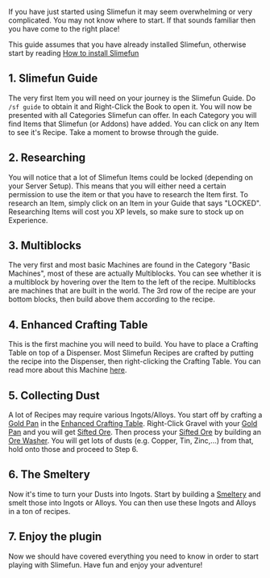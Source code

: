 If you have just started using Slimefun it may seem overwhelming or very complicated.
You may not know where to start.
If that sounds familiar then you have come to the right place!

This guide assumes that you have already installed Slimefun, otherwise start by reading [How to install Slimefun](https://github.com/TheBusyBiscuit/Slimefun4/wiki/Installing-Slimefun)

## 1. Slimefun Guide
The very first Item you will need on your journey is the Slimefun Guide.
Do `/sf guide` to obtain it and Right-Click the Book to open it.
You will now be presented with all Categories Slimefun can offer.
In each Category you will find Items that Slimefun (or Addons) have added.
You can click on any Item to see it's Recipe.
Take a moment to browse through the guide.

## 2. Researching
You will notice that a lot of Slimefun Items could be locked (depending on your Server Setup).
This means that you will either need a certain permission to use the item or that you have to research the Item first.
To research an Item, simply click on an Item in your Guide that says "LOCKED".
Researching Items will cost you XP levels, so make sure to stock up on Experience.

## 3. Multiblocks
The very first and most basic Machines are found in the Category "Basic Machines", most of these are actually Multiblocks.
You can see whether it is a multiblock by hovering over the Item to the left of the recipe.
Multiblocks are machines that are built in the world.
The 3rd row of the recipe are your bottom blocks, then build above them according to the recipe.

## 4. Enhanced Crafting Table
This is the first machine you will need to build.
You have to place a Crafting Table on top of a Dispenser.
Most Slimefun Recipes are crafted by putting the recipe into the Dispenser, then right-clicking the Crafting Table.
You can read more about this Machine [here](https://github.com/TheBusyBiscuit/Slimefun4/wiki/Enhanced-Crafting-Table).

## 5. Collecting Dust
A lot of Recipes may require various Ingots/Alloys.
You start off by crafting a [Gold Pan](https://github.com/TheBusyBiscuit/Slimefun4/wiki/Gold-Pan) in the [Enhanced Crafting Table](https://github.com/TheBusyBiscuit/Slimefun4/wiki/Enhanced-Crafting-Table).
Right-Click Gravel with your [Gold Pan](https://github.com/TheBusyBiscuit/Slimefun4/wiki/Gold-Pan) and you will get [Sifted Ore](https://github.com/TheBusyBiscuit/Slimefun4/wiki/Sifted-Ore).
Then process your [Sifted Ore](https://github.com/TheBusyBiscuit/Slimefun4/wiki/Sifted-Ore) by building an [Ore Washer](https://github.com/TheBusyBiscuit/Slimefun4/wiki/Ore-Washer).
You will get lots of dusts (e.g. Copper, Tin, Zinc,...) from that, hold onto those and proceed to Step 6.

## 6. The Smeltery
Now it's time to turn your Dusts into Ingots.
Start by building a [Smeltery](https://github.com/TheBusyBiscuit/Slimefun4/wiki/Smeltery) and smelt those into Ingots or Alloys.
You can then use these Ingots and Alloys in a ton of recipes.

## 7. Enjoy the plugin
Now we should have covered everything you need to know in order to start playing with Slimefun.
Have fun and enjoy your adventure!
